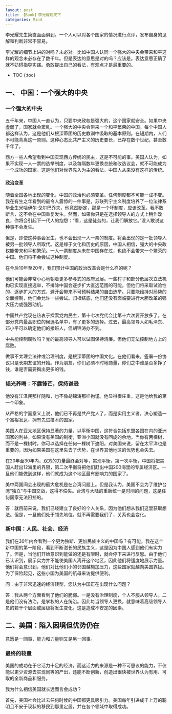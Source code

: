 ```yaml
---
layout: post
title: 【Book】李光耀观天下
categories: Mind
---
```


李光耀先生简直面面俱到。一个人可以对各个国家的情况进行点评，发布自身的见解和判断非常不容易。

李光耀的细节上讲的对吗？未必对。比如中国人认同一个强大的中央会带来和平这样的观念未必存在了数千年。但是表达的意思是对的吗？应该是。表达意思正确了就不妨碍指导实践。勇敢提出自己的看法，有观点才是最重要的。


* TOC
{:toc}

## 一、 中国：一个强大的中央

### 一个强大的中央

五千年来，中国人一直认为，只要中央政权是强大的，这个国家就安全。如果中央虚弱了，国家就会紊乱。一个强大的中央会带来一个和平繁荣的中国。每个中国人都这样认为，这是他们从根深蒂固的历史教训中吸取的基本原则。在短期内，人们不可能背离这一原则。这种心态比共产主义的历史要长，已存在数个世纪，甚至数千年了。

西方一些人希望看到中国实现西方传统的民主，这是不可能的事。美国人认为，如果不实现一人一票的选举制度，以及每隔数年更换总统和改选议会，就不可能成为一个成功的国家。这是他们对世界先入为主的看法。中国人从来没有这样的传统。

#### 政治变革

随着全国各地出现的变化，中国的政治也必须变革。任何制度都不可能一成不变。我在有生之年看到的最令人震惊的一件事是，苏联列宁主义制度培养了一位法律系毕业生米哈伊尔·戈尔巴乔夫，他竟然断定，那是一个坏制度，应该改革。我不敢断言，这不会在中国重复发生。然而，如果你只是在选择领导人的方式上稍作改良，你将会引起下一代人的抱怨：“看，这是徒劳的，让我们解放它。”没人敢说这种事不会发生。

但是，即使这种事会发生，也不会出现一人一票的制度。将会出现的是一批领导人被另一批领导人所取代。这是缘于文化和历史的原因，中国人相信，强大的中央政权能带来和平和繁荣。一人一票制度从未在中国存在过，也绝不会带来一个繁荣的中国。他们将不会尝试这种制度。

在今后10年至20年，我们预计中国的政治改革会是什么样的呢？

他们可能会非常小心地朝着更多参与式的政府发展。一些村子和部分低层次立法机构已实现直接选举，不排除中国会逐步扩大直选范围的可能。但他们将采取试验性的、逐步扩大的方式，避开会带来不可预料结果的自由选举。只要能维持对局势的全面控制，他们会允许一些尝试。归根结底，他们还没有面临要进行大胆改革的强大压力或强烈动机。

中国共产党现在热衷于探索党内民主，第十七次党代会比第十六次要开放多了。在部分党内最高职位的候选名单中，有了更多的选择。过去，最高领导人如毛泽东、邓小平可以确定他们的接班人，但胡锦涛办不到。

中共能控制腐败吗？党的最高领导人可以试图保持清廉。但他们无法控制地方上的腐败。

做事不太理会法律或治理制度，是根深蒂固的中国文化。在他们看来，签署一份协议只是长期友谊的开始。作为朋友，你们必须不时地商量，你们之中谁是否多挣了钱，谁是否需要掏出更多的钱。

### 韬光养晦：不露锋芒，保持谦逊

他没有江泽民那样随和，也不像胡锦涛那样拘谨。他显得很庄重，这是他给我的第一个印象。

从严格的字面意义上说，他们已不再是共产党人了，而是实用主义者，决心塑造一个富裕发达、拥有先进技术的国家。

美国人在亚太地区保持显著的力量，以平衡中国，这符合包括东盟各国在内的亚洲国家的利益，如果没有美国的制衡，亚洲小国就没有回旋的余地。当你有两棵树，而不是一棵树时，你可以选择在任何一棵树下遮阳。对美国来说，留在太平洋也是重要的，因为如果美国在这里失去了优势，在世界其他地区的优势也会失去。

在20年至30年内，双方的力量最终会对等，实现平衡。第一次平衡，中国将把美国人赶出12海里的界限，第二次平衡将把他们赶出中国200海里的专属经济区。一旦他们能做到这样，他们就成为这个地区最有影响力的国家了。

美中两国间会出现的最大危机是在台湾问题上。但是我认为，美国不会为了维护台湾“独立”与中国交战，这得不偿失。台湾与大陆的重新统一是时间的问题，这是任何国家无法阻挡的。

答：就目前来说，我们已经建立了良好的个人关系，因为他们想从我们这里获取想法。但是，一旦他们处于领先地位，就不再需要我们了，关系也会变化。

### 新中国：人民、社会、经济

我们在30年内会看到一个更为独断、更加民族主义的中国吗？有可能。我在这个新中国的第一阶段，看到不断滋长的民族主义，这是因为中国人感到他们有实力了。但是，当他们开始意识到能做的还是有限时，就会停下来进行反思。由于他们已认识到，展示实力并不能使美国人离开这个地区，因此他们将适度地展示力量。他们将会意识到，他们对比他们小的邻国越施加压力，这些国家就越向美国靠拢。为了保险起见，这些小国为美国的航母来访提供便利。

问：由于非常迅速的经济转型，您认为中国正在出现什么问题？

答：我从两个方面看到了他们的脆弱。一是没有治理制度，个人不服从领导人。二是他们没有法治，是掌权的人在统治。因此每当领导人更换，就意味着高级领导人员的若干个层面或层级将发生变化。这是造成不安定的因素。

## 二、美国：陷入困境但优势仍在

意愿是一回事，能力和力量则又是另一回事。

### 最终的较量

美国的成功在于它活力十足的经济，而这活力的来源是一种不可思议的能力，不仅能以更少资源去实现同等的产出，还能不断创新，创造出很快被世界认为有用、可取的全新商品和服务。

我为什么相信美国就长远而言会成功？

首先，美国社会比过去任何时候的中国都更具吸引力。美国每年引进成千上万的聪明且不安于现状的移民到那里定居，并在各个领域中取得成功。